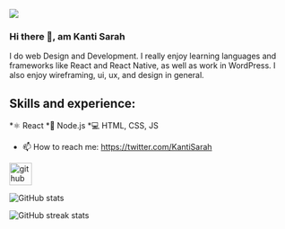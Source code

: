 ![](https://media.licdn.com/dms/image/D4D16AQH-gNZVlTBlbA/profile-displaybackgroundimage-shrink_350_1400/0/1713644662216?e=1720656000&v=beta&t=-qlIKH1IMElYBRfH_X4a8cA6Z_XZbgAPJ-krPlRgr7E)
### Hi there 👋, am Kanti Sarah
I do web Design and Development. I really enjoy learning languages and frameworks like React and React Native, as well as work in WordPress. I also enjoy wireframing, ui, ux, and design in general. 

## Skills and experience:
*⚛ React
*📱 Node.js
*💻 HTML, CSS, JS

- 📫 How to reach me: https://twitter.com/KantiSarah 


[<img src='https://cdn.jsdelivr.net/npm/simple-icons@3.0.1/icons/github.svg' alt='github' height='40'>](https://github.com/S-kanti)  

![GitHub stats](https://github-readme-stats.vercel.app/api?username=S-kanti&show_icons=true)  

![GitHub streak stats](https://streak-stats.demolab.com/?user=S-kanti)  

